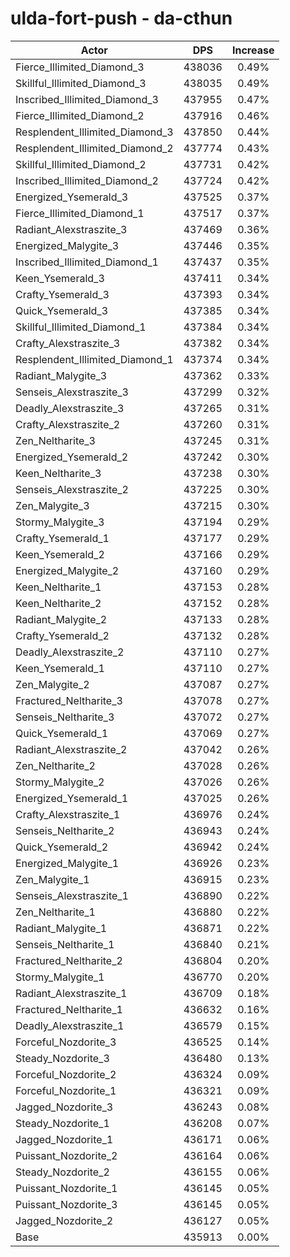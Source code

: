 # ulda-fort-push - da-cthun
| Actor | DPS | Increase |
|---|:---:|:---:|
|Fierce_Illimited_Diamond_3|438036|0.49%|
|Skillful_Illimited_Diamond_3|438035|0.49%|
|Inscribed_Illimited_Diamond_3|437955|0.47%|
|Fierce_Illimited_Diamond_2|437916|0.46%|
|Resplendent_Illimited_Diamond_3|437850|0.44%|
|Resplendent_Illimited_Diamond_2|437774|0.43%|
|Skillful_Illimited_Diamond_2|437731|0.42%|
|Inscribed_Illimited_Diamond_2|437724|0.42%|
|Energized_Ysemerald_3|437525|0.37%|
|Fierce_Illimited_Diamond_1|437517|0.37%|
|Radiant_Alexstraszite_3|437469|0.36%|
|Energized_Malygite_3|437446|0.35%|
|Inscribed_Illimited_Diamond_1|437437|0.35%|
|Keen_Ysemerald_3|437411|0.34%|
|Crafty_Ysemerald_3|437393|0.34%|
|Quick_Ysemerald_3|437385|0.34%|
|Skillful_Illimited_Diamond_1|437384|0.34%|
|Crafty_Alexstraszite_3|437382|0.34%|
|Resplendent_Illimited_Diamond_1|437374|0.34%|
|Radiant_Malygite_3|437362|0.33%|
|Senseis_Alexstraszite_3|437299|0.32%|
|Deadly_Alexstraszite_3|437265|0.31%|
|Crafty_Alexstraszite_2|437260|0.31%|
|Zen_Neltharite_3|437245|0.31%|
|Energized_Ysemerald_2|437242|0.30%|
|Keen_Neltharite_3|437238|0.30%|
|Senseis_Alexstraszite_2|437225|0.30%|
|Zen_Malygite_3|437215|0.30%|
|Stormy_Malygite_3|437194|0.29%|
|Crafty_Ysemerald_1|437177|0.29%|
|Keen_Ysemerald_2|437166|0.29%|
|Energized_Malygite_2|437160|0.29%|
|Keen_Neltharite_1|437153|0.28%|
|Keen_Neltharite_2|437152|0.28%|
|Radiant_Malygite_2|437133|0.28%|
|Crafty_Ysemerald_2|437132|0.28%|
|Deadly_Alexstraszite_2|437110|0.27%|
|Keen_Ysemerald_1|437110|0.27%|
|Zen_Malygite_2|437087|0.27%|
|Fractured_Neltharite_3|437078|0.27%|
|Senseis_Neltharite_3|437072|0.27%|
|Quick_Ysemerald_1|437069|0.27%|
|Radiant_Alexstraszite_2|437042|0.26%|
|Zen_Neltharite_2|437028|0.26%|
|Stormy_Malygite_2|437026|0.26%|
|Energized_Ysemerald_1|437025|0.26%|
|Crafty_Alexstraszite_1|436976|0.24%|
|Senseis_Neltharite_2|436943|0.24%|
|Quick_Ysemerald_2|436942|0.24%|
|Energized_Malygite_1|436926|0.23%|
|Zen_Malygite_1|436915|0.23%|
|Senseis_Alexstraszite_1|436890|0.22%|
|Zen_Neltharite_1|436880|0.22%|
|Radiant_Malygite_1|436871|0.22%|
|Senseis_Neltharite_1|436840|0.21%|
|Fractured_Neltharite_2|436804|0.20%|
|Stormy_Malygite_1|436770|0.20%|
|Radiant_Alexstraszite_1|436709|0.18%|
|Fractured_Neltharite_1|436632|0.16%|
|Deadly_Alexstraszite_1|436579|0.15%|
|Forceful_Nozdorite_3|436525|0.14%|
|Steady_Nozdorite_3|436480|0.13%|
|Forceful_Nozdorite_2|436324|0.09%|
|Forceful_Nozdorite_1|436321|0.09%|
|Jagged_Nozdorite_3|436243|0.08%|
|Steady_Nozdorite_1|436208|0.07%|
|Jagged_Nozdorite_1|436171|0.06%|
|Puissant_Nozdorite_2|436164|0.06%|
|Steady_Nozdorite_2|436155|0.06%|
|Puissant_Nozdorite_1|436145|0.05%|
|Puissant_Nozdorite_3|436145|0.05%|
|Jagged_Nozdorite_2|436127|0.05%|
|Base|435913|0.00%|
